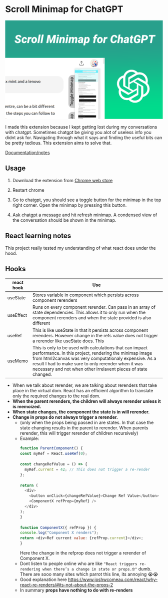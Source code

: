 # Scroll Minimap for ChatGPT

[![unnamed](./thumbnail.png)](https://chromewebstore.google.com/detail/scroll-minimap-for-chatgp/apekbedjllgmacohbcckgipfhjddehkf)


I made this extension because I kept getting lost during my conversations with chatgpt. Sometimes chatgpt be giving you alot of useless info you didnt ask for. Navigating through what it says and finding the useful bits can be pretty tedious. This extension aims to solve that.

[Documentation/notes](https://aebel-shajan.github.io/notes/projects/scroll-minimap-for-chatgpt/)


## Usage
1. Download the extension from [Chrome web store](https://chromewebstore.google.com/detail/scroll-minimap-for-chatgp/apekbedjllgmacohbcckgipfhjddehkf)

2. Restart chrome

3. Go to chatgpt, you should see a toggle button for the minimap in the top right corner. Open the minimap by pressing this button.

4. Ask chatgpt a message and hit refresh minimap. A condensed view of the conversation should be shown in the minimap.


## React learning notes
This project really tested my understanding of what react does under the hood.
## Hooks
react hook | Use
-|-
useState | Stores variable in component which persists across component rerenders
useEffect | Runs on every component rerender. Can pass in an array of state dependencies. This allows it to only run when the component rerenders and when the state provided is also different
useRef | This is like useState in that it persists across component rerenders. However change in the refs value does not trigger a rerender like useState does. This 
useMemo | This is only to be used with calculations that can impact performance. In this project, rendering the minimap image from html2canvas was very computationaly expensive. As a result I had to make sure to only rerender when it was necessary and not when other irrelavent pieces of state changed. 


* When we talk about rerender, we are talking about rerenders that take place in the virtual dom. React has an efficient algorithm to translate only the required changes to the real dom.
* **When the parent rerenders, the children will always rerender unless it is memoized.**
* **When state changes, the component the state is in will rerender.**
* **Change in props do not always trigger a rerender.**
  * (only when the props being passed in are states. In that case the state changing results in the parent to rerender. When parents rerender, this will trigger rerender of children recursively)
  * Example: 
    ```javascript
    function ParentComponent() {
    const myRef = React.useRef(0);

    const changeRefValue = () => {
      myRef.current = 42; // This does not trigger a re-render
    };

    return (
      <div>
        <button onClick={changeRefValue}>Change Ref Value</button>
        <ComponentX refProp={myRef} />
      </div>
    );
    }

    function ComponentX({ refProp }) {
    console.log("Component X renders");
    return <div>Ref current value: {refProp.current}</div>;
    }
    ```
    Here the change in the refprop does not trigger a rerender of Component X.
  * Dont listen to people online who are like `"React triggers re-rendering when there’s a change in state or props.🤓"` dumb. There are sooo many sites which parrot this line, its annoying 😭😭
  * Good explanation here https://www.joshwcomeau.com/react/why-react-re-renders/#its-not-about-the-props-2
  * In summary **props have nothing to do with re-renders**

